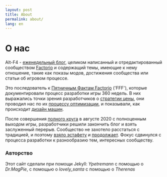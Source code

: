 ```yaml
---
layout: post
title: About
permalink: about/
lang: en
---
```


# О нас

Alt-F4 - [еженедельный блог](http://alt-f4.blog), целиком написанный и отредактированный сообществом [Factorio](https://factorio.com) и содержащий темы, имеющие к нему отношение, такие как показы модов, достижения сообщества или статьи об игровом процессе.

Это последователь к [Пятничным Фактам Factorio](https://factorio.com/blog/) ('FFF'), которые документировали процесс разработки игры 360 недель. В них выражались точки зрения разработчиков о [стратегии цены](https://www.factorio.com/blog/post/fff-247), они проводил нас по их [процессу оптимизации](https://www.factorio.com/blog/post/fff-176), и показывали, как происходит [дизайн машин](https://factorio.com/blog/post/fff-351).

После совершения [полного круга](https://factorio.com/blog/post/fff-360) в августе 2020 с полноценным выходом игры, разработчики решили закончить блог и взять заслуженный перерыв. Сообщество не захотело расстаться с традицией, и поэтому [взяло эстафету](https://www.reddit.com/r/factorio/comments/i9pxb3/communityfff/) и [продолжает](http://alt-f4.blog/ALTF4-1). Фокус сдвинулся с процесса разработки к разнообразию тем, интересных сообществу.

### Авторство

Этот сайт сделали при помощи Jekyll: <em>Ypetremann</em> с помощью о <em>Dr.MagPie</em>, с помощью о <em>lovely_santa</em> с помощью о <em>Therenas</em>
